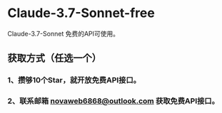 # Claude-3.7-Sonnet-free
Claude-3.7-Sonnet 免费的API可使用。
## 获取方式（任选一个）
### 1、攒够10个Star，就开放免费API接口。
### 2、联系邮箱 novaweb6868@outlook.com 获取免费API接口。
